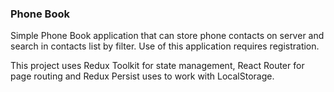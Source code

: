 ###  Phone Book

Simple Phone Book application that can store phone contacts on server and search in contacts list by filter.
Use of this application requires registration.

This project uses Redux Toolkit for state management, React Router for page routing and Redux Persist uses to work with LocalStorage.
